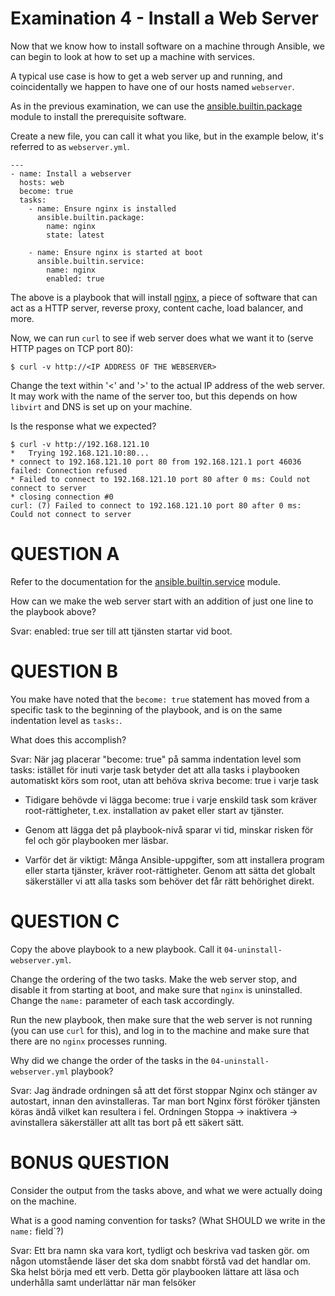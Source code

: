 # Examination 4 - Install a Web Server

Now that we know how to install software on a machine through Ansible, we can
begin to look at how to set up a machine with services.

A typical use case is how to get a web server up and running, and coincidentally
we happen to have one of our hosts named `webserver`.

As in the previous examination, we can use the [ansible.builtin.package](https://docs.ansible.com/ansible/latest/collections/ansible/builtin/package_module.html)
module to install the prerequisite software.

Create a new file, you can call it what you like, but in the example below, it's referred to as
`webserver.yml`.

    ---
    - name: Install a webserver
      hosts: web
      become: true
      tasks:
        - name: Ensure nginx is installed
          ansible.builtin.package:
            name: nginx
            state: latest

        - name: Ensure nginx is started at boot
          ansible.builtin.service:
            name: nginx
            enabled: true

The above is a playbook that will install [nginx](https://nginx.org/), a piece of software that can
act as a HTTP server, reverse proxy, content cache, load balancer, and more.

Now, we can run `curl` to see if web server does what we want it to (serve HTTP pages on TCP port 80):

    $ curl -v http://<IP ADDRESS OF THE WEBSERVER>

Change the text within '<' and '>' to the actual IP address of the web server. It may work with the
name of the server too, but this depends on how `libvirt` and DNS is set up on your machine.

Is the response what we expected?

    $ curl -v http://192.168.121.10
    *   Trying 192.168.121.10:80...
    * connect to 192.168.121.10 port 80 from 192.168.121.1 port 46036 failed: Connection refused
    * Failed to connect to 192.168.121.10 port 80 after 0 ms: Could not connect to server
    * closing connection #0
    curl: (7) Failed to connect to 192.168.121.10 port 80 after 0 ms: Could not connect to server

# QUESTION A

Refer to the documentation for the [ansible.builtin.service](https://docs.ansible.com/ansible/latest/collections/ansible/builtin/service_module.html)
module.

How can we make the web server start with an addition of just one line to the playbook above?

Svar:
enabled: true ser till att tjänsten startar vid boot.

# QUESTION B

You make have noted that the `become: true` statement has moved from a specific task to the beginning
of the playbook, and is on the same indentation level as `tasks:`.

What does this accomplish?

Svar:
När jag placerar "become: true" på samma indentation level som tasks: istället för inuti varje task betyder det att alla tasks i playbooken automatiskt körs som root, utan att behöva skriva become: true i varje task

- Tidigare behövde vi lägga become: true i varje enskild task som kräver root-rättigheter, t.ex. installation av paket eller start av tjänster.

- Genom att lägga det på playbook-nivå sparar vi tid, minskar risken för fel och gör playbooken mer läsbar.

- Varför det är viktigt: Många Ansible-uppgifter, som att installera program eller starta tjänster, kräver root-rättigheter. Genom att sätta det globalt säkerställer vi att alla tasks som behöver det får rätt behörighet direkt.

# QUESTION C

Copy the above playbook to a new playbook. Call it `04-uninstall-webserver.yml`.

Change the ordering of the two tasks. Make the web server stop, and disable it from starting at boot, and
make sure that `nginx` is uninstalled. Change the `name:` parameter of each task accordingly.

Run the new playbook, then make sure that the web server is not running (you can use `curl` for this), and
log in to the machine and make sure that there are no `nginx` processes running.

Why did we change the order of the tasks in the `04-uninstall-webserver.yml` playbook?

Svar:
Jag ändrade ordningen så att det först stoppar Nginx och stänger av autostart, innan den avinstalleras. 
Tar man bort Nginx först föröker tjänsten köras ändå vilket kan resultera i fel.
Ordningen Stoppa -> inaktivera -> avinstallera säkerställer att allt tas bort på ett säkert sätt. 

# BONUS QUESTION

Consider the output from the tasks above, and what we were actually doing on the machine.

What is a good naming convention for tasks? (What SHOULD we write in the `name:` field`?)

Svar:
Ett bra namn ska vara kort, tydligt och beskriva vad tasken gör.
om någon utomstående läser det ska dom snabbt förstå vad det handlar om.
Ska helst börja med ett verb.
Detta gör playbooken lättare att läsa och underhålla samt underlättar när man felsöker


